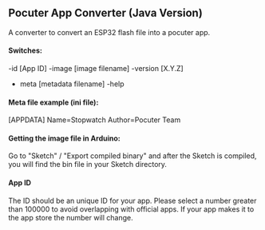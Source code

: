 ## Pocuter App Converter (Java Version)

A converter to convert an ESP32 flash file into a pocuter app.

#### Switches:
-id       [App ID]
-image    [image filename]
-version  [X.Y.Z]
- meta    [metadata filename]
-help

#### Meta file example (ini file):
[APPDATA]
Name=Stopwatch
Author=Pocuter Team

#### Getting the image file in Arduino:
Go to "Sketch" / "Export compiled binary" and after the Sketch is compiled, you will find the bin file in your Sketch directory.

#### App ID
The ID should be an unique ID for your app. Please select a number greater than 100000 to avoid overlapping with official apps. If your app makes it to the app store the number will change.
